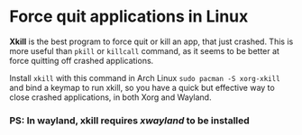 # Force quit applications in Linux

**Xkill** is the best program to force quit or kill an app, that just crashed.
This is more useful than `pkill` or `killcall` command, as it seems to 
be better at force quitting off crashed applications.

Install `xkill` with this command in Arch Linux `sudo pacman -S xorg-xkill` and 
bind a keymap to run xkill, so you have a quick but effective way to close crashed 
applications, in both Xorg and Wayland.

### PS: In wayland, xkill requires *xwayland* to be installed
